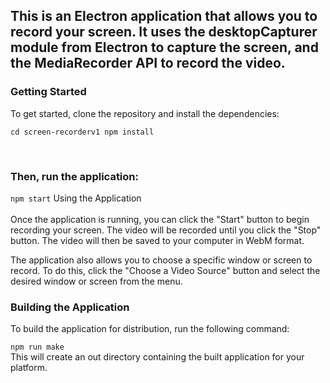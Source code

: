 <h2>This is an Electron application that allows you to record your screen. It uses the desktopCapturer module from Electron to capture the screen, and the MediaRecorder API to record the video.</h2>

<h3>Getting Started</h3>
To get started, clone the repository and install the dependencies:
<br/>

<code>cd screen-recorderv1
npm install</code>

<br/>

<h3>Then, run the application:</h3>

<code>npm start</code>
Using the Application
<br/>
<br/>
Once the application is running, you can click the "Start" button to begin recording your screen. The video will be recorded until you click the "Stop" button. The video will then be saved to your computer in WebM format.

The application also allows you to choose a specific window or screen to record. To do this, click the "Choose a Video Source" button and select the desired window or screen from the menu.



<h3>Building the Application</h3>
To build the application for distribution, run the following command:

<code>npm run make</code>
<br/>
This will create an out directory containing the built application for your platform.
